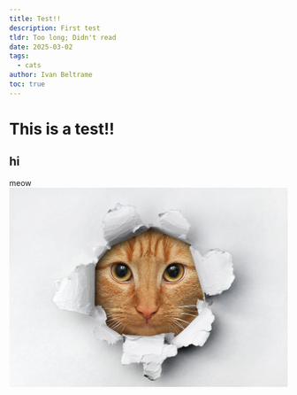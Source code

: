 ```yaml
---
title: Test!!
description: First test
tldr: Too long; Didn't read
date: 2025-03-02
tags:
  - cats
author: Ivan Beltrame
toc: true
---
```

# This is a test!!
## hi
meow
![img](/static/cat-in-hole.jpg)